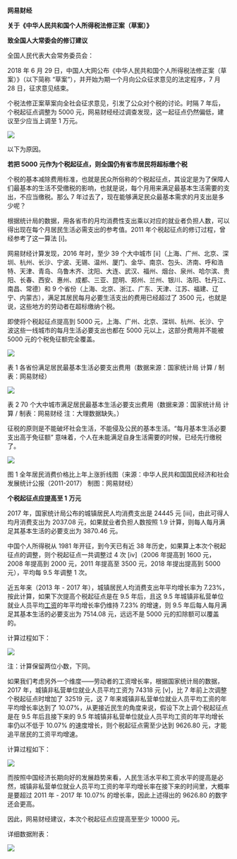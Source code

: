 **网易财经**

**关于《中华人民共和国个人所得税法修正案（草案）》**

**致全国人大常委会的修订建议**

全国人民代表大会常务委员会：

2018 年 6 月 29 日，中国人大网公布《中华人民共和国个人所得税法修正案（草案）》（以下简称 “草案”），并开始为期一个月向公众征求意见的法定程序，7 月 28 日，征求意见结束。

个税法修正案草案向全社会征求意见，引发了公众对个税的讨论。时隔 7 年后，个税起征点调整为 5000 元，网易财经经过调查发现，这一起征点仍然偏低，建议至少应当上调至 1 万元。

![](https://i.guancha.cn/bbs/2018/08/27/20180827225214741.jpeg?imageView2/2/w/500/format/jpg)

以下为原因。

**若把 5000** **元作为个税起征点，则全国仍有省市居民将超标缴个税**

个税的基本减除费用标准，也就是民众所俗称的个税起征点，其设定是为了保障人们最基本的生活不受缴税的影响，也就是说，每个月用来满足最基本生活需要的支出，不应当缴税。那么 7 年过去了，现在能够满足民众最基本需求的月支出是多少呢？

根据统计局的数据，用各省市的月均消费性支出乘以对应的就业者负担人数，可以得出现在每个月居民生活必需支出的参考值。2011 年个税起征点的修订过程，曾经参考了这一算法 [i]。

网易财经计算发现，2016 年时，至少 39 个大中城市 [ii]（上海、广州、北京、深圳、杭州、长沙、宁波、无锡、温州、厦门、金华、南京、包头、济南、呼和浩特、天津、青岛、乌鲁木齐、沈阳、大连、武汉、福州、烟台、泉州、哈尔滨、贵阳、长春、西安、惠州、成都、三亚、昆明、郑州、兰州、银川、洛阳、牡丹江、南昌、常德）和 9 个省份（上海、北京、浙江、广东、天津、江苏、福建、辽宁、内蒙古），满足其居民每月必要生活支出的费用已经超过了 3500 元，也就是说，这些地方的劳动者在超标缴纳个税。

即使将个税起征点提高到 5000 元，上海、广州、北京、深圳、杭州、长沙、宁波这些一线城市的每月生活必要支出也都在 5000 元以上，这部分费用并不能被 5000 元的个税免征额完全覆盖。

![](https://i.guancha.cn/bbs/2018/08/27/20180827224921317.jpeg?imageView2/2/w/500/format/jpg)

表 1 各省份满足居民最基本生活必要支出费用（数据来源：国家统计局 计算 / 制表：网易财经）

![](https://i.guancha.cn/bbs/2018/08/27/20180827224939695.jpeg?imageView2/2/w/500/format/jpg)

表 2 70 个大中城市满足居民最基本生活必要支出费用（数据来源：国家统计局 计算 / 制表：网易财经 注：大理数据缺失。）

征税的原则是不能破坏社会生活，不能侵及公民的基本生活。“每月基本生活必要支出高于免征额” 意味着，个人在未能满足自身生活需要的时候，已经先行缴税了。

![](https://i.guancha.cn/bbs/2018/08/27/20180827225001700.jpeg?imageView2/2/w/500/format/jpg)

图 1 全年居民消费价格比上年上涨折线图（来源：中华人民共和国国民经济和社会发展统计公报（2011-2017） 制图：网易财经）

**个税起征点应提高至 1** **万元**

2017 年，国家统计局公布的城镇居民人均消费支出是 24445 元 [iii]，由此可得人均月消费支出为 2037.08 元，如果就业者负担人数按照 1.9 计算，则每人每月满足其基本生活的必要支出为 3870.46 元。

中国个人所得税从 1981 年开征，到今天已有近 38 年历史，如果算上本次个税起征点的调整，则个税起征点一共调整过 4 次 [iv]（2006 年提高到 1600 元，2008 年提高到 2000 元，2011 年提高至 3500 元，2018 年提出提高到 5000 元），平均每 9.5 年调整 1 次。

近五年来（2013 年 - 2017 年），城镇居民人均消费支出年平均增长率为 7.23%，按此计算，如果下次提高个税起征点是在 9.5 年后，且这 9.5 年城镇非私营单位就业人员平均[工资](http://money.163.com/keywords/5/e/5de58d44/1.html "工资")的年平均增长率仍维持 7.23% 的增速，则 9.5 年后每人每月满足其基本生活的必要支出为 7514.08 元，远远不是 5000 元的扣除额可以覆盖的。

计算过程如下：

![](https://i.guancha.cn/bbs/2018/08/27/20180827225025756.jpeg?imageView2/2/w/500/format/jpg)

注：计算保留两位小数，下同。

如果我们考虑另外一个维度——劳动者的工资增长率，根据国家统计局的数据，2017 年，城镇非私营单位就业人员平均工资为 74318 元 [v]，比 7 年前上次调整个税起征点时增加了 32519 元，这 7 年来城镇非私营单位就业人员平均工资的年平均增长率达到了 10.07%，从更接近民生的角度来说，假设下次上调个税起征点是在 9.5 年后且接下来的 9.5 年城镇非私营单位就业人员平均工资的年平均增长率仍以不低于 10.07% 的速度增长，则个税起征点需至少达到 9626.80 元，才能追平居民的工资平均增速。

计算过程如下：

![](https://i.guancha.cn/bbs/2018/08/27/20180827225049955.jpeg?imageView2/2/w/500/format/jpg)

而按照中国经济长期向好的发展趋势来看，人民生活水平和工资水平的提高是必然，城镇非私营单位就业人员平均工资的年平均增长率在接下来的时间里，大概率是要超过 2011 年 - 2017 年 10.07% 的增长率，因此上述得出的 9626.80 的数字还会更高。

因此，网易财经建议，本次个税起征点应提高至至少 10000 元。

详细数据附表：

![](https://i.guancha.cn/bbs/2018/08/27/20180827225106555.jpeg?imageView2/2/w/500/format/jpg)